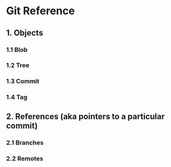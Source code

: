 # Git Reference

## 1. Objects

### 1.1 Blob

### 1.2 Tree

### 1.3 Commit

### 1.4 Tag

## 2. References (aka pointers to a particular commit)

### 2.1 Branches

### 2.2 Remotes

### 